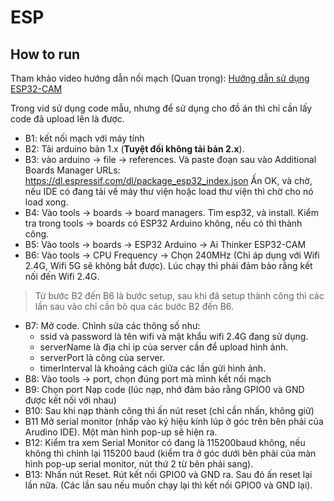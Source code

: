 # ESP
## How to run

Tham khảo video hướng dẫn nối mạch (Quan trọng): [Hướng dẫn sử dụng ESP32-CAM](https://www.youtube.com/watch?v=MjFM2rmp1zY)

Trong vid sử dụng code mẫu, nhưng để sử dụng cho đồ án thì chỉ cần lấy code đã upload lên là được.
- B1: kết nối mạch với máy tính
- B2: Tải arduino bản 1.x (******Tuyệt đối không tải bản 2.x******).
- B3: vào arduino → file → references. Và paste đoạn sau vào Additional Boards Manager URLs:
https://dl.espressif.com/dl/package_esp32_index.json
Ấn OK, và chờ, nếu IDE có đang tải về máy thư viện hoặc load thư viện thì chờ cho nó load xong.
- B4: Vào tools → boards → board managers. Tìm esp32, và install. Kiểm tra trong tools → boards có ESP32 Arduino không, nếu có thì thành công.
- B5: Vào tools → boards → ESP32 Arduino → Ai Thinker ESP32-CAM
- B6: Vào tools → CPU Frequency → Chọn 240MHz (Chỉ áp dụng với Wifi 2.4G, Wifi 5G sẽ không bắt được). Lúc chạy thì phải đảm bảo rằng kết nối đến Wifi 2.4G.

> Từ bước B2 đến B6 là bước setup, sau khi đã setup thành công thì các lần sau vào chỉ cần bỏ qua các bước B2 đến B6.
> 
- B7: Mở code. Chỉnh sửa các thông số như:
    - ssid và password là tên wifi và mật khẩu wifi 2.4G đang sử dụng.
    - serverName là địa chỉ ip của server cần để upload hình ảnh.
    - serverPort là công của server.
    - timerInterval là khoảng cách giữa các lần gửi hình ảnh.
- B8: Vào tools → port, chọn đúng port mà mình kết nối mạch
- B9: Chọn port Nạp code (lúc nạp, nhớ đảm bảo rằng GPIO0 và GND được kết nối với nhau)
- B10: Sau khi nạp thành công thì ấn nút reset (chỉ cần nhấn, không giữ)
- B11 Mở serial monitor (nhấp vào ký hiệu kính lúp ở góc trên bên phải của Arudino IDE). Một màn hình pop-up sẽ hiện ra.
- B12: Kiểm tra xem Serial Monitor có đang là 115200baud không, nếu không thì chỉnh lại 115200 baud (kiểm tra ở góc dưới bên phải của màn hình pop-up serial monitor, nút thứ 2 từ bên phải sang).
- B13: Nhấn nút Reset. Rút kết nối GPIO0 và GND ra. Sau đó ấn reset lại lần nữa. (Các lần sau nếu muốn chạy lại thì kết nối GPIO0 và GND lại).
